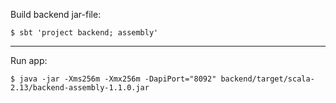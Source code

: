 Build backend jar-file:

```shell
$ sbt 'project backend; assembly'
```

---
Run app:

```shell
$ java -jar -Xms256m -Xmx256m -DapiPort="8092" backend/target/scala-2.13/backend-assembly-1.1.0.jar
```

